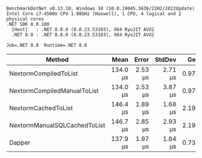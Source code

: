```

BenchmarkDotNet v0.13.10, Windows 10 (10.0.19045.3636/22H2/2022Update)
Intel Core i7-4500U CPU 1.80GHz (Haswell), 1 CPU, 4 logical and 2 physical cores
.NET SDK 8.0.100
  [Host]   : .NET 8.0.0 (8.0.23.53103), X64 RyuJIT AVX2
  .NET 8.0 : .NET 8.0.0 (8.0.23.53103), X64 RyuJIT AVX2

Job=.NET 8.0  Runtime=.NET 8.0  

```
| Method                       | Mean     | Error   | StdDev  | Gen0   | Allocated |
|----------------------------- |---------:|--------:|--------:|-------:|----------:|
| NextormCompiledToList        | 134.0 μs | 2.53 μs | 2.71 μs | 0.9766 |   2.47 KB |
| NextormCompiledManualToList  | 134.0 μs | 2.53 μs | 3.87 μs | 0.9766 |   2.47 KB |
| NextormCachedToList          | 146.4 μs | 1.89 μs | 1.68 μs | 2.1973 |   4.76 KB |
| NextormManualSQLCachedToList | 146.7 μs | 2.85 μs | 2.93 μs | 2.1973 |   4.97 KB |
| Dapper                       | 137.9 μs | 1.97 μs | 1.84 μs | 0.7324 |   1.91 KB |
